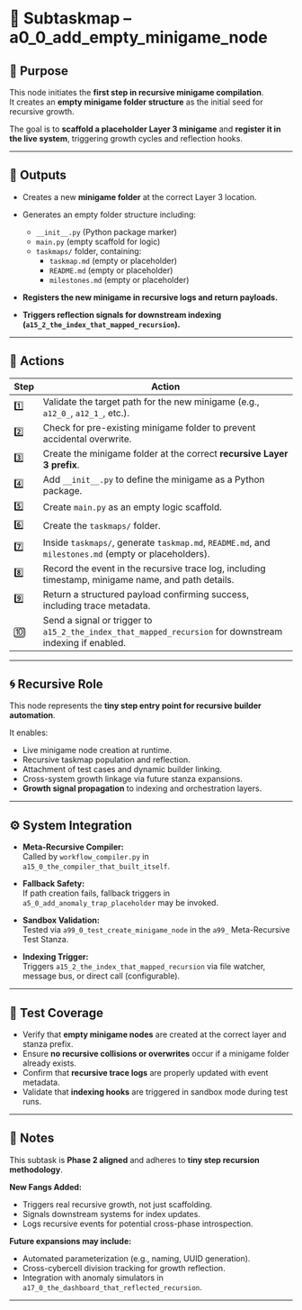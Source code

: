 <!-- Save to: a15_0_the_compiler_that_built_itself\a0_0_add_empty_minigame_node\subtaskmap.md -->

# 🔹 Subtaskmap – a0_0_add_empty_minigame_node

## 🧩 Purpose

This node initiates the **first step in recursive minigame compilation**.  
It creates an **empty minigame folder structure** as the initial seed for recursive growth.

The goal is to **scaffold a placeholder Layer 3 minigame** and **register it in the live system**, triggering growth cycles and reflection hooks.

---

## 📂 Outputs

- Creates a new **minigame folder** at the correct Layer 3 location.
- Generates an empty folder structure including:

    - `__init__.py` (Python package marker)
    - `main.py` (empty scaffold for logic)
    - `taskmaps/` folder, containing:
        - `taskmap.md` (empty or placeholder)
        - `README.md` (empty or placeholder)
        - `milestones.md` (empty or placeholder)

- **Registers the new minigame in recursive logs and return payloads.**
- **Triggers reflection signals for downstream indexing (`a15_2_the_index_that_mapped_recursion`).**

---

## 🔧 Actions

| **Step** | **Action** |
|----------|------------|
| 1️⃣ | Validate the target path for the new minigame (e.g., `a12_0_`, `a12_1_`, etc.). |
| 2️⃣ | Check for pre-existing minigame folder to prevent accidental overwrite. |
| 3️⃣ | Create the minigame folder at the correct **recursive Layer 3 prefix**. |
| 4️⃣ | Add `__init__.py` to define the minigame as a Python package. |
| 5️⃣ | Create `main.py` as an empty logic scaffold. |
| 6️⃣ | Create the `taskmaps/` folder. |
| 7️⃣ | Inside `taskmaps/`, generate `taskmap.md`, `README.md`, and `milestones.md` (empty or placeholders). |
| 8️⃣ | Record the event in the recursive trace log, including timestamp, minigame name, and path details. |
| 9️⃣ | Return a structured payload confirming success, including trace metadata. |
| 🔟 | Send a signal or trigger to `a15_2_the_index_that_mapped_recursion` for downstream indexing if enabled. |

---

## 🌀 Recursive Role

This node represents the **tiny step entry point for recursive builder automation**.

It enables:

- Live minigame node creation at runtime.
- Recursive taskmap population and reflection.
- Attachment of test cases and dynamic builder linking.
- Cross-system growth linkage via future stanza expansions.
- **Growth signal propagation** to indexing and orchestration layers.

---

## ⚙️ System Integration

- **Meta-Recursive Compiler:**  
  Called by `workflow_compiler.py` in `a15_0_the_compiler_that_built_itself`.

- **Fallback Safety:**  
  If path creation fails, fallback triggers in `a5_0_add_anomaly_trap_placeholder` may be invoked.

- **Sandbox Validation:**  
  Tested via `a99_0_test_create_minigame_node` in the `a99_` Meta-Recursive Test Stanza.

- **Indexing Trigger:**  
  Triggers `a15_2_the_index_that_mapped_recursion` via file watcher, message bus, or direct call (configurable).

---

## 🧪 Test Coverage

- Verify that **empty minigame nodes** are created at the correct layer and stanza prefix.
- Ensure **no recursive collisions or overwrites** occur if a minigame folder already exists.
- Confirm that **recursive trace logs** are properly updated with event metadata.
- Validate that **indexing hooks** are triggered in sandbox mode during test runs.

---

## 🔖 Notes

This subtask is **Phase 2 aligned** and adheres to **tiny step recursion methodology**.

**New Fangs Added:**

- Triggers real recursive growth, not just scaffolding.
- Signals downstream systems for index updates.
- Logs recursive events for potential cross-phase introspection.

**Future expansions may include:**

- Automated parameterization (e.g., naming, UUID generation).
- Cross-cybercell division tracking for growth reflection.
- Integration with anomaly simulators in `a17_0_the_dashboard_that_reflected_recursion`.

---
